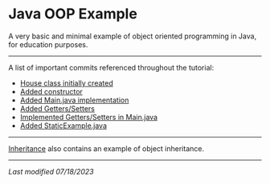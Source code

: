 # Java OOP Example

A very basic and minimal example of object oriented programming in Java, for education purposes. 

---

A list of important commits referenced throughout the tutorial:
- [House class initially created](https://github.com/Braykoff/Java-OOP-Example/blob/166f4db4f3fcf92215d25b408954f36270c211fd/House.java)
- [Added constructor](https://github.com/Braykoff/Java-OOP-Example/blob/78c4daa1056591323b068c2c5779256582a5d239/House.java)
- [Added Main.java implementation](https://github.com/Braykoff/Java-OOP-Example/blob/d2ee4b801bde1fa29ddad35486ea75e7cd207b0d/Main.java)
- [Added Getters/Setters](https://github.com/Braykoff/Java-OOP-Example/blob/7e9d6e475980c3e1fb3aacf3759d089cefc0d6d5/House.java)
- [Implemented Getters/Setters in Main.java](https://github.com/Braykoff/Java-OOP-Example/blob/92d5aee42c09f98a29b50c10eb66acb6f9b5cf61/Main.java)
- [Added StaticExample.java](https://github.com/Braykoff/Java-OOP-Example/blob/3f48b2e7db1d9d7128bb3c23014e3dfe19ea88b2/StaticExample.java)

---

[Inheritance](/Inheritance) also contains an example of object inheritance.

---

*Last modified 07/18/2023*
